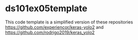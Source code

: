 # ds101ex05template
This code template is a simplified version of these repositories 
https://github.com/experiencor/keras-yolo2 and https://github.com/rodrigo2019/keras_yolo2 